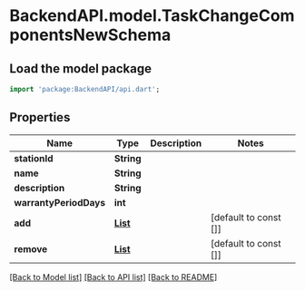 # BackendAPI.model.TaskChangeComponentsNewSchema

## Load the model package
```dart
import 'package:BackendAPI/api.dart';
```

## Properties
 Name                   | Type                                                                      | Description | Notes                 
------------------------|---------------------------------------------------------------------------|-------------|-----------------------
 **stationId**          | **String**                                                                |             |
 **name**               | **String**                                                                |             |
 **description**        | **String**                                                                |             |
 **warrantyPeriodDays** | **int**                                                                   |             |
 **add**                | [**List<TaskComponentAddNewSchema>**](TaskComponentAddNewSchema.md)       |             | [default to const []] 
 **remove**             | [**List<TaskComponentRemoveNewSchema>**](TaskComponentRemoveNewSchema.md) |             | [default to const []] 

[[Back to Model list]](../README.md#documentation-for-models) [[Back to API list]](../README.md#documentation-for-api-endpoints) [[Back to README]](../README.md)


